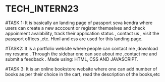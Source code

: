 # TECH_INTERN23
#TASK 1:
It is basically an landing page of passport seva kendra where users can create a new acccount or register themselves and check appoinment avalability,
track their application status , contact us , visit the passport offices  ,etc.
Html and css are used for this landing page.

#TASK2:
It is a portfolio website where people can contact me ,download my resume . Through the sidebar one can see about me ,contact me and submit a feedback .
Made using: HTML, CSS AND JAVASCRIPT.

#TASK 3:
It is an online bookstore website where one can add number of books as per their choice in the cart, read the description of the books,etc
